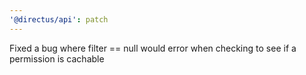 ```yaml
---
'@directus/api': patch
---
```


Fixed a bug where filter == null would error when checking to see if a permission is cachable
